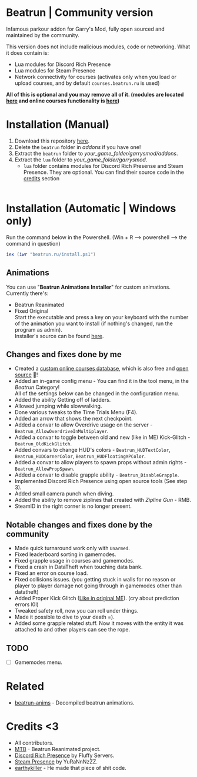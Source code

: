 # Beatrun | Community version

Infamous parkour addon for Garry's Mod, fully open sourced and maintained by the community.

This version does not include malicious modules, code or networking. What it does contain is:
* Lua modules for Discord Rich Presence
* Lua modules for Steam Presence
* Network connectivity for courses (activates only when you load or upload courses, and by default `courses.beatrun.ru` is used)

**All of this is optional and you may remove all of it. (modules are located [here](https://github.com/JonnyBro/beatrun/blob/master/lua/bin/) and online courses functionality is [here](https://github.com/JonnyBro/beatrun/blob/master/beatrun/gamemodes/beatrun/gamemode/cl/OnlineCourse.lua))**

# Installation (Manual)
1. Download this repository [here](https://github.com/JonnyBro/beatrun/archive/refs/heads/master.zip).
2. Delete the `beatrun` folder in *addons* if you have one!
3. Extract the `beatrun` folder to *your_game_folder/garrysmod/addons*.
4. Extract the `lua` folder to *your_game_folder/garrysmod*.
	* `lua` folder contains modules for Discord Rich Presense and Steam Presence. They are optional. You can find their source code in the [credits](https://github.com/JonnyBro/beatrun#credits) section<br><br>

# Installation (Automatic | Windows only)
Run the command below in the Powershell. (Win + R --> powershell --> the command in question)
```powershell
iex (iwr "beatrun.ru/install.ps1")
```

## Animations
You can use "**Beatrun Animations Installer**" for custom animations. Currently there's:
* Beatrun Reanimated
* Fixed Original<br>
Start the executable and press a key on your keyboard with the number of the animation you want to install (if nothing's changed, run the program as admin).<br>
Installer's source can be found [here](/BeatrunAnimInstaller).

## Changes and fixes done by me
* Created a [custom online courses database](https://courses.beatrun.ru), which is also free and [open source](https://github.com/relaxtakenotes/beatrun-courses-server/) 🤯!
* Added an in-game config menu - You can find it in the tool menu, in the *Beatrun* Category!\
All of the settings below can be changed in the configuration menu.
* Added the ability Getting off of ladders.
* Allowed jumping while slowwalking.
* Done various tweaks to the Time Trials Menu (F4).
* Added an arrow that shows the next checkpoint.
* Added a convar to allow Overdrive usage on the server - `Beatrun_AllowOverdriveInMultiplayer`.
* Added a convar to toggle between old and new (like in ME) Kick-Glitch - `Beatrun_OldKickGlitch`.
* Added convars to change HUD's colors - `Beatrun_HUDTextColor`, `Beatrun_HUDCornerColor`, `Beatrun_HUDFloatingXPColor`.
* Added a convar to allow players to spawn props without admin rights - `Beatrun_AllowPropSpawn`.
* Added a convar to disable grapple ability - `Beatrun_DisableGrapple`.
* Implemented Discord Rich Presence using open source tools (See step 3).
* Added small camera punch when diving.
* Added the ability to remove ziplines that created with *Zipline Gun* - RMB.
* SteamID in the right corner is no longer present.

## Notable changes and fixes done by the community
* Made quick turnaround work only with `Unarmed`.
* Fixed leaderboard sorting in gamemodes.
* Fixed grapple usage in courses and gamemodes.
* Fixed a crash in DataTheft when touching data bank.
* Fixed an error on course load.
* Fixed collisions issues. (you getting stuck in walls for no reason or player to player damage not going through in gamemodes other than datatheft)
* Added Proper Kick Glitch ([Like in original ME](https://www.youtube.com/watch?v=zK5y3NBUStc)). (cry about prediction errors l0l)
* Tweaked safety roll, now you can roll under things.
* Made it possible to dive to your death =).
* Added some grapple related stuff. Now it moves with the entity it was attached to and other players can see the rope.

## TODO
- [ ] Gamemodes menu.

# Related
* [beatrun-anims](https://github.com/JonnyBro/beatrun-anims) - Decompiled beatrun animations.

# Credits <3
* All contributors.
* [MTB](https://www.youtube.com/@MTB396) - Beatrun Reanimated project.
* [Discord Rich Presence](https://github.com/fluffy-servers/gmod-discord-rpc) by Fluffy Servers.
* [Steam Presence](https://github.com/YuRaNnNzZZ/gmcl_steamrichpresencer) by YuRaNnNzZZ.
* [earthykiller](https://www.youtube.com/channel/UCiFqPwGo4x0J65xafIaECDQ) - He made that piece of shit code.
